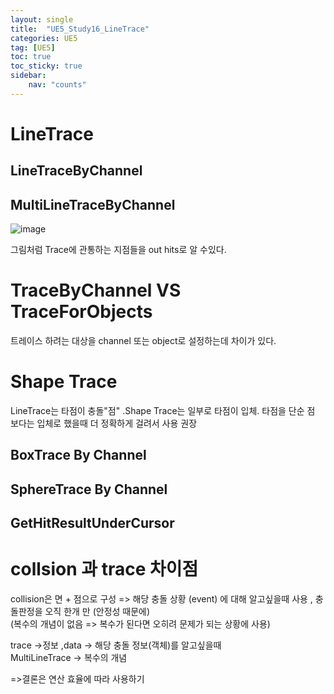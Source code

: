 ```yaml
---
layout: single
title:  "UE5_Study16_LineTrace"
categories: UE5
tag: [UE5]
toc: true
toc_sticky: true
sidebar:
    nav: "counts"
---
```


# LineTrace

## LineTraceByChannel

## MultiLineTraceByChannel
![image](https://github.com/silverlnng/UE_ThirdPersonTemplate/assets/112385982/ce57ab29-342e-49d1-aa3a-ccd1380e18e3)
   
그림처럼 Trace에 관통하는 지점들을 out hits로 알 수있다.

# TraceByChannel VS TraceForObjects 
 트레이스 하려는 대상을 channel 또는 object로 설정하는데 차이가 있다.

# Shape Trace
LineTrace는 타점이 충돌"점" .Shape Trace는 일부로 타점이 입체. 타점을 단순 점 보다는 입체로 했을때 더 정확하게 걸려서 사용 권장 

## BoxTrace By Channel

## SphereTrace By Channel


## GetHitResultUnderCursor

# collsion 과 trace 차이점
collision은 면 + 점으로 구성 => 해당 충돌 상황 (event) 에 대해 알고싶을때 사용 , 충돌판정을 오직 한개 만 (안정성 때문에)   
(복수의 개념이 없음 => 복수가 된다면 오히려 문제가 되는 상황에 사용)

trace ->정보 ,data -> 해당 충돌 정보(객체)를 알고싶을때   
MultiLineTrace -> 복수의 개념

=>결론은 연산 효율에 따라 사용하기


